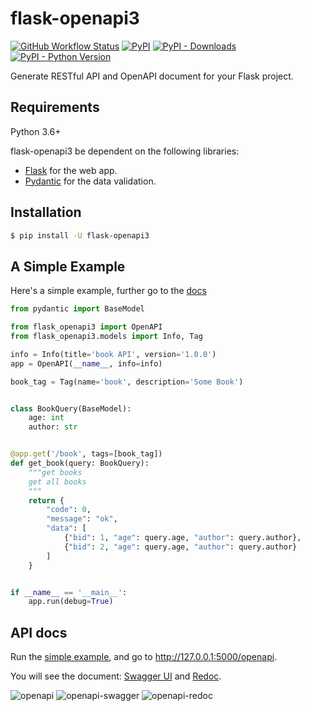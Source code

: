 # flask-openapi3

[![GitHub Workflow Status](https://img.shields.io/github/workflow/status/luolingchun/flask-openapi3/test)](https://github.com/luolingchun/flask-openapi3/actions/workflows/test.yml)
[![PyPI](https://img.shields.io/pypi/v/flask-openapi3)](https://pypi.org/project/flask-openapi3/)
[![PyPI - Downloads](https://img.shields.io/pypi/dm/flask-openapi3)](https://pypistats.org/packages/flask-openapi3)
[![PyPI - Python Version](https://img.shields.io/pypi/pyversions/flask-openapi3)](https://pypi.org/project/flask-openapi3/)

Generate RESTful API and OpenAPI document for your Flask project.

## Requirements

Python 3.6+

flask-openapi3 be dependent on the following libraries:

- [Flask](https://github.com/pallets/flask) for the web app.
- [Pydantic](https://github.com/samuelcolvin/pydantic) for the data validation.

## Installation

```bash
$ pip install -U flask-openapi3
```

## A Simple Example

Here's a simple example, further go to the [docs](https://luolingchun.github.io/flask-openapi3/en/Example/)

```python
from pydantic import BaseModel

from flask_openapi3 import OpenAPI
from flask_openapi3.models import Info, Tag

info = Info(title='book API', version='1.0.0')
app = OpenAPI(__name__, info=info)

book_tag = Tag(name='book', description='Some Book')


class BookQuery(BaseModel):
    age: int
    author: str


@app.get('/book', tags=[book_tag])
def get_book(query: BookQuery):
    """get books
    get all books
    """
    return {
        "code": 0,
        "message": "ok",
        "data": [
            {"bid": 1, "age": query.age, "author": query.author},
            {"bid": 2, "age": query.age, "author": query.author}
        ]
    }


if __name__ == '__main__':
    app.run(debug=True)
```

## API docs

Run the [simple example](https://github.com/luolingchun/flask-openapi3/blob/master/examples/simple_demo.py), and go to http://127.0.0.1:5000/openapi.

You will see the document: [Swagger UI](https://github.com/swagger-api/swagger-ui) and [Redoc](https://github.com/Redocly/redoc).

![openapi](https://github.com/luolingchun/flask-openapi3/raw/master/docs/images/openapi.png)
![openapi-swagger](https://github.com/luolingchun/flask-openapi3/raw/master/docs/images/openapi-swagger.png)
![openapi-redoc](https://github.com/luolingchun/flask-openapi3/raw/master/docs/images/openapi-redoc.png)

